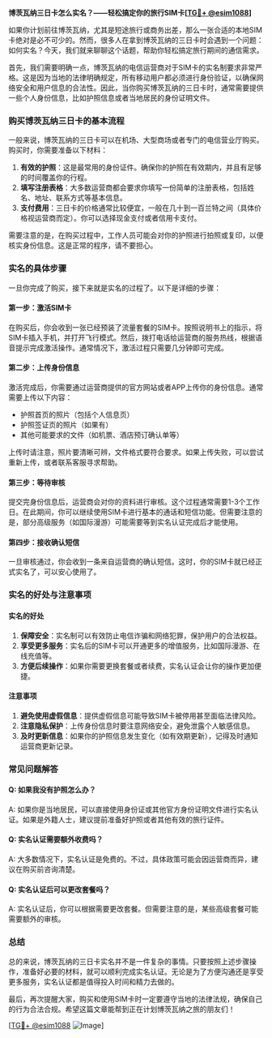**博茨瓦纳三日卡怎么实名？——轻松搞定你的旅行SIM卡[[TG💪+ @esim1088](https://t.me/s/esim1088)]**

如果你计划前往博茨瓦纳，尤其是短途旅行或商务出差，那么一张合适的本地SIM卡绝对是必不可少的。然而，很多人在拿到博茨瓦纳的三日卡时会遇到一个问题：如何实名？今天，我们就来聊聊这个话题，帮助你轻松搞定旅行期间的通信需求。

首先，我们需要明确一点，博茨瓦纳的电信运营商对于SIM卡的实名制要求非常严格。这是因为当地的法律明确规定，所有移动用户都必须进行身份验证，以确保网络安全和用户信息的合法性。因此，当你购买博茨瓦纳的三日卡时，通常需要提供一些个人身份信息，比如护照信息或者当地居民的身份证明文件。

### **购买博茨瓦纳三日卡的基本流程**

一般来说，博茨瓦纳的三日卡可以在机场、大型商场或者专门的电信营业厅购买。购买时，你需要准备以下材料：

1. **有效的护照**：这是最常用的身份证件。确保你的护照在有效期内，并且有足够的时间覆盖你的行程。
2. **填写注册表格**：大多数运营商都会要求你填写一份简单的注册表格，包括姓名、地址、联系方式等基本信息。
3. **支付费用**：三日卡的价格通常比较便宜，一般在几十到一百兰特之间（具体价格视运营商而定）。你可以选择现金支付或者信用卡支付。

需要注意的是，在购买过程中，工作人员可能会对你的护照进行拍照或复印，以便核实身份信息。这是正常的程序，请不要担心。

### **实名的具体步骤**

一旦你完成了购买，接下来就是实名的过程了。以下是详细的步骤：

#### **第一步：激活SIM卡**
在购买后，你会收到一张已经预装了流量套餐的SIM卡。按照说明书上的指示，将SIM卡插入手机，并打开飞行模式。然后，拨打电话给运营商的服务热线，根据语音提示完成激活操作。通常情况下，激活过程只需要几分钟即可完成。

#### **第二步：上传身份信息**
激活完成后，你需要通过运营商提供的官方网站或者APP上传你的身份信息。通常需要上传以下内容：
- 护照首页的照片（包括个人信息页）
- 护照签证页的照片（如果有）
- 其他可能要求的文件（如机票、酒店预订确认单等）

上传时请注意，照片要清晰可辨，文件格式要符合要求。如果上传失败，可以尝试重新上传，或者联系客服寻求帮助。

#### **第三步：等待审核**
提交完身份信息后，运营商会对你的资料进行审核。这个过程通常需要1-3个工作日。在此期间，你可以继续使用SIM卡进行基本的通话和短信功能。但需要注意的是，部分高级服务（如国际漫游）可能需要等到实名认证完成后才能使用。

#### **第四步：接收确认短信**
一旦审核通过，你会收到一条来自运营商的确认短信。这时，你的SIM卡就已经正式实名了，可以安心使用了。

### **实名的好处与注意事项**

#### **实名的好处**
1. **保障安全**：实名制可以有效防止电信诈骗和网络犯罪，保护用户的合法权益。
2. **享受更多服务**：实名后的SIM卡可以开通更多的增值服务，比如国际漫游、在线充值等。
3. **方便后续操作**：如果你需要更换套餐或者续费，实名认证会让你的操作更加便捷。

#### **注意事项**
1. **避免使用虚假信息**：提供虚假信息可能导致SIM卡被停用甚至面临法律风险。
2. **注意隐私保护**：上传身份信息时要注意网络安全，避免泄露个人敏感信息。
3. **及时更新信息**：如果你的护照信息发生变化（如有效期更新），记得及时通知运营商更新记录。

### **常见问题解答**

#### **Q: 如果我没有护照怎么办？**
A: 如果你是当地居民，可以直接使用身份证或其他官方身份证明文件进行实名认证。如果是外籍人士，建议提前准备好护照或者其他有效的旅行证件。

#### **Q: 实名认证需要额外收费吗？**
A: 大多数情况下，实名认证是免费的。不过，具体政策可能会因运营商而异，建议在购买前咨询清楚。

#### **Q: 实名认证后可以更改套餐吗？**
A: 实名认证后，你可以根据需要更改套餐。但需要注意的是，某些高级套餐可能需要额外的审核。

### **总结**

总的来说，博茨瓦纳的三日卡实名并不是一件复杂的事情。只要按照上述步骤操作，准备好必要的材料，就可以顺利完成实名认证。无论是为了方便沟通还是享受更多服务，实名认证都是值得投入时间和精力去做的。

最后，再次提醒大家，购买和使用SIM卡时一定要遵守当地的法律法规，确保自己的行为合法合规。希望这篇文章能帮到正在计划博茨瓦纳之旅的朋友们！

[[TG💪+ @esim1088](https://t.me/s/esim1088) ![Image](https://i.postimg.cc/4NQfJmqS/Snipaste-2025-05-13-00-14-12.png)]